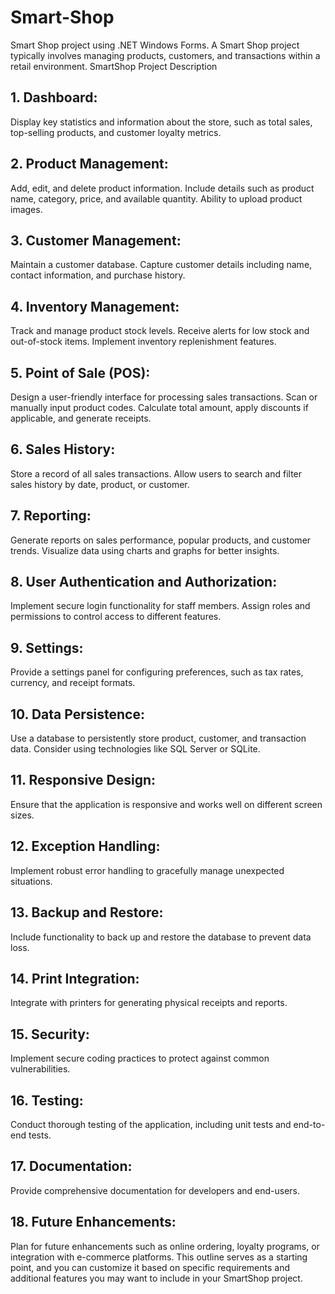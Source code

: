 # Smart-Shop
Smart Shop project using .NET Windows Forms. A Smart Shop project typically involves managing products, customers, and transactions within a retail environment.
SmartShop Project Description
## 1. Dashboard:

Display key statistics and information about the store, such as total sales, top-selling products, and customer loyalty metrics.
## 2. Product Management:

Add, edit, and delete product information.
Include details such as product name, category, price, and available quantity.
Ability to upload product images.
## 3. Customer Management:

Maintain a customer database.
Capture customer details including name, contact information, and purchase history.
## 4. Inventory Management:

Track and manage product stock levels.
Receive alerts for low stock and out-of-stock items.
Implement inventory replenishment features.
## 5. Point of Sale (POS):

Design a user-friendly interface for processing sales transactions.
Scan or manually input product codes.
Calculate total amount, apply discounts if applicable, and generate receipts.
## 6. Sales History:

Store a record of all sales transactions.
Allow users to search and filter sales history by date, product, or customer.
## 7. Reporting:

Generate reports on sales performance, popular products, and customer trends.
Visualize data using charts and graphs for better insights.
## 8. User Authentication and Authorization:

Implement secure login functionality for staff members.
Assign roles and permissions to control access to different features.
## 9. Settings:

Provide a settings panel for configuring preferences, such as tax rates, currency, and receipt formats.
## 10. Data Persistence:

Use a database to persistently store product, customer, and transaction data.
Consider using technologies like SQL Server or SQLite.
## 11. Responsive Design:

Ensure that the application is responsive and works well on different screen sizes.
## 12. Exception Handling:

Implement robust error handling to gracefully manage unexpected situations.
## 13. Backup and Restore:

Include functionality to back up and restore the database to prevent data loss.
## 14. Print Integration:

Integrate with printers for generating physical receipts and reports.
## 15. Security:

Implement secure coding practices to protect against common vulnerabilities.
## 16. Testing:

Conduct thorough testing of the application, including unit tests and end-to-end tests.
## 17. Documentation:

Provide comprehensive documentation for developers and end-users.
## 18. Future Enhancements:

Plan for future enhancements such as online ordering, loyalty programs, or integration with e-commerce platforms.
This outline serves as a starting point, and you can customize it based on specific requirements and additional features you may want to include in your SmartShop project.




